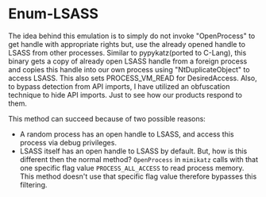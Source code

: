 # Enum-LSASS
The idea behind this emulation is to simply do not invoke "OpenProcess" to get handle with appropriate rights but, use the already opened handle to LSASS from other processes. Similar to pypykatz(ported to C-Lang), this binary gets a copy of already open LSASS handle from a foreign process and copies this handle into our own process using "NtDuplicateObject" to access LSASS. This also sets PROCESS_VM_READ for DesiredAccess. Also, to bypass detection from API imports, I have utilized an obfuscation technique to hide API imports. Just to see how our products respond to them.

This method can succeed because of two possible reasons:

- A random process has an open handle to LSASS, and access this process via debug privileges.
- LSASS itself has an open handle to LSASS by default. But, how is this different then the normal method? `OpenProcess` in `mimikatz` calls with that one specific flag value `PROCESS_ALL_ACCESS` to read process memory. This method doesn't use that specific flag value therefore bypasses this filtering.
